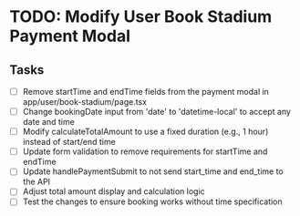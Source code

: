 # TODO: Modify User Book Stadium Payment Modal

## Tasks
- [ ] Remove startTime and endTime fields from the payment modal in app/user/book-stadium/page.tsx
- [ ] Change bookingDate input from 'date' to 'datetime-local' to accept any date and time
- [ ] Modify calculateTotalAmount to use a fixed duration (e.g., 1 hour) instead of start/end time
- [ ] Update form validation to remove requirements for startTime and endTime
- [ ] Update handlePaymentSubmit to not send start_time and end_time to the API
- [ ] Adjust total amount display and calculation logic
- [ ] Test the changes to ensure booking works without time specification
